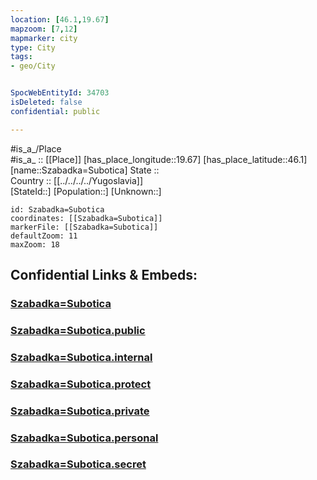 ```yaml
---
location: [46.1,19.67] 
mapzoom: [7,12] 
mapmarker: city 
type: City
tags:
- geo/City


SpocWebEntityId: 34703
isDeleted: false
confidential: public

---
```

#is_a_/Place  
#is_a_ :: [[Place]] 
[has_place_longitude::19.67] 
[has_place_latitude::46.1] 
[name::Szabadka=Subotica] 
State ::  
Country :: [[../../../../Yugoslavia]]  
[StateId::] 
[Population::] 
[Unknown::] 


```leaflet
id: Szabadka=Subotica
coordinates: [[Szabadka=Subotica]] 
markerFile: [[Szabadka=Subotica]] 
defaultZoom: 11 
maxZoom: 18
```


## Confidential Links & Embeds: 

### [Szabadka=Subotica](/_Standards/Earth/Continent/Europe/Europe~South/Serbia/districts~Serbia/Backi~Severno/City/Szabadka=Subotica.md) 

### [Szabadka=Subotica.public](/_public/Earth/Continent/Europe/Europe~South/Serbia/districts~Serbia/Backi~Severno/City/Szabadka=Subotica.public.md) 

### [Szabadka=Subotica.internal](/_internal/Earth/Continent/Europe/Europe~South/Serbia/districts~Serbia/Backi~Severno/City/Szabadka=Subotica.internal.md) 

### [Szabadka=Subotica.protect](/_protect/Earth/Continent/Europe/Europe~South/Serbia/districts~Serbia/Backi~Severno/City/Szabadka=Subotica.protect.md) 

### [Szabadka=Subotica.private](/_private/Earth/Continent/Europe/Europe~South/Serbia/districts~Serbia/Backi~Severno/City/Szabadka=Subotica.private.md) 

### [Szabadka=Subotica.personal](/_personal/Earth/Continent/Europe/Europe~South/Serbia/districts~Serbia/Backi~Severno/City/Szabadka=Subotica.personal.md) 

### [Szabadka=Subotica.secret](/_secret/Earth/Continent/Europe/Europe~South/Serbia/districts~Serbia/Backi~Severno/City/Szabadka=Subotica.secret.md)

